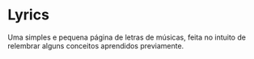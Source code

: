 # Lyrics
Uma simples e pequena página de letras de músicas, feita no intuito de relembrar alguns conceitos aprendidos previamente.
